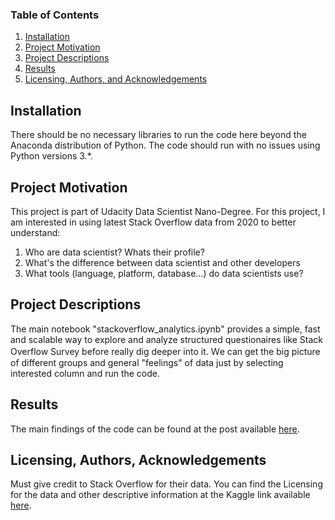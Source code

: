 ### Table of Contents

1. [Installation](#installation)
2. [Project Motivation](#motivation)
3. [Project Descriptions](#files)
4. [Results](#results)
5. [Licensing, Authors, and Acknowledgements](#licensing)

## Installation <a name="installation"></a>

There should be no necessary libraries to run the code here beyond the Anaconda distribution of Python.  The code should run with no issues using Python versions 3.*.

## Project Motivation<a name="motivation"></a>

This project is part of Udacity Data Scientist Nano-Degree. For this project, I am interested in using latest Stack Overflow data from 2020 to better understand:

1. Who are data scientist? Whats their profile?
2. What's the difference between data scientist and other developers
3. What tools (language, platform, database…) do data scientists use?

## Project Descriptions <a name="files"></a>

The main notebook "stackoverflow_analytics.ipynb" provides a simple, fast and scalable way to explore and analyze structured questionaires like Stack Overflow Survey before really dig deeper into it. Ｗe can get the big picture of different groups and general "feelings" of data just by selecting interested column and run the code.

## Results<a name="results"></a>

The main findings of the code can be found at the post available [here](https://medium.com/p/8158f145e393/edit).

## Licensing, Authors, Acknowledgements<a name="licensing"></a>

Must give credit to Stack Overflow for their data.  You can find the Licensing for the data and other descriptive information at the Kaggle link available [here](https://insights.stackoverflow.com/survey).

